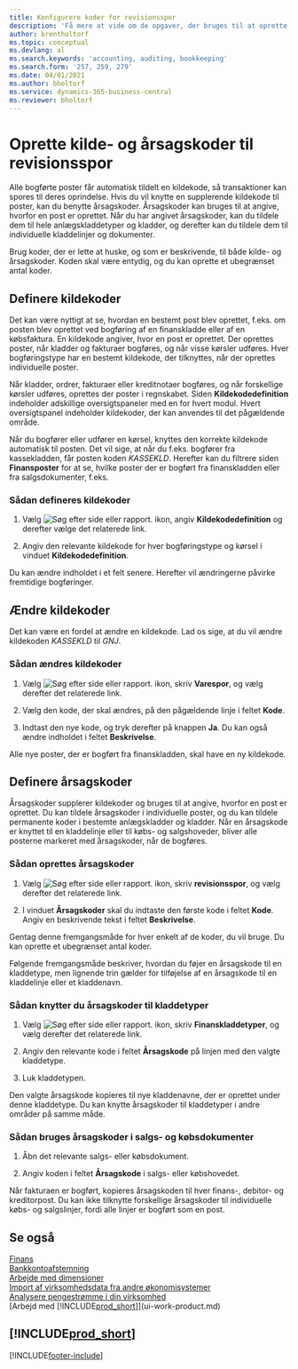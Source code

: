 ```yaml
---
title: Konfigurere koder for revisionsspor
description: 'Få mere at vide om de opgaver, der bruges til at oprette kilde- og årsagskoder, som du kan bruge til at spore revisionsspor.'
author: brentholtorf
ms.topic: conceptual
ms.devlang: al
ms.search.keywords: 'accounting, auditing, bookkeeping'
ms.search.form: '257, 259, 279'
ms.date: 04/01/2021
ms.author: bholtorf
ms.service: dynamics-365-business-central
ms.reviewer: bholtorf
---
```

# Oprette kilde- og årsagskoder til revisionsspor

Alle bogførte poster får automatisk tildelt en kildekode, så transaktioner kan spores til deres oprindelse. Hvis du vil knytte en supplerende kildekode til poster, kan du benytte årsagskoder. Årsagskoder kan bruges til at angive, hvorfor en post er oprettet. Når du har angivet årsagskoder, kan du tildele dem til hele anlægskladdetyper og kladder, og derefter kan du tildele dem til individuelle kladdelinjer og dokumenter.  

Brug koder, der er lette at huske, og som er beskrivende, til både kilde- og årsagskoder. Koden skal være entydig, og du kan oprette et ubegrænset antal koder.

## Definere kildekoder

Det kan være nyttigt at se, hvordan en bestemt post blev oprettet, f.eks. om posten blev oprettet ved bogføring af en finanskladde eller af en købsfaktura. En kildekode angiver, hvor en post er oprettet. Der oprettes poster, når kladder og fakturaer bogføres, og når visse kørsler udføres. Hver bogføringstype har en bestemt kildekode, der tilknyttes, når der oprettes individuelle poster.  

Når kladder, ordrer, fakturaer eller kreditnotaer bogføres, og når forskellige kørsler udføres, oprettes der poster i regnskabet. Siden **Kildekodedefinition** indeholder adskillige oversigtspaneler med en for hvert modul. Hvert oversigtspanel indeholder kildekoder, der kan anvendes til det pågældende område.

Når du bogfører eller udfører en kørsel, knyttes den korrekte kildekode automatisk til posten. Det vil sige, at når du f.eks. bogfører fra kassekladden, får posten koden *KASSEKLD*. Herefter kan du filtrere siden **Finansposter** for at se, hvilke poster der er bogført fra finanskladden eller fra salgsdokumenter, f.eks.

### Sådan defineres kildekoder

1. Vælg ![Søg efter side eller rapport.](media/ui-search/search_small.png "Ikonet Søg efter side eller rapport") ikon, angiv **Kildekodedefinition** og derefter vælge det relaterede link.  

2. Angiv den relevante kildekode for hver bogføringstype og kørsel i vinduet **Kildekodedefinition**.  

Du kan ændre indholdet i et felt senere. Herefter vil ændringerne påvirke fremtidige bogføringer.

## Ændre kildekoder

Det kan være en fordel at ændre en kildekode. Lad os sige, at du vil ændre kildekoden *KASSEKLD* til *GNJ*.

### Sådan ændres kildekoder

1. Vælg ![Søg efter side eller rapport.](media/ui-search/search_small.png "Ikonet Søg efter side eller rapport") ikon, skriv **Varespor**, og vælg derefter det relaterede link.

2. Vælg den kode, der skal ændres, på den pågældende linje i feltet **Kode**.

3. Indtast den nye kode, og tryk derefter på knappen **Ja**. Du kan også ændre indholdet i feltet **Beskrivelse**.

Alle nye poster, der er bogført fra finanskladden, skal have en ny kildekode.

## Definere årsagskoder

Årsagskoder supplerer kildekoder og bruges til at angive, hvorfor en post er oprettet. Du kan tildele årsagskoder i individuelle poster, og du kan tildele permanente koder i bestemte anlægskladder og kladder. Når en årsagskode er knyttet til en kladdelinje eller til købs- og salgshoveder, bliver alle posterne markeret med årsagskoder, når de bogføres.  

### Sådan oprettes årsagskoder

1. Vælg ![Søg efter side eller rapport.](media/ui-search/search_small.png "Ikonet Søg efter side eller rapport")  ikon, skriv **revisionsspor**, og vælg derefter det relaterede link.

2. I vinduet **Årsagskoder** skal du indtaste den første kode i feltet **Kode**. Angiv en beskrivende tekst i feltet **Beskrivelse**.

Gentag denne fremgangsmåde for hver enkelt af de koder, du vil bruge. Du kan oprette et ubegrænset antal koder.

Følgende fremgangsmåde beskriver, hvordan du føjer en årsagskode til en kladdetype, men lignende trin gælder for tilføjelse af en årsagskode til en kladdelinje eller et kladdenavn.  

### Sådan knytter du årsagskoder til kladdetyper

1. Vælg ![Søg efter side eller rapport.](media/ui-search/search_small.png "Ikonet Søg efter side eller rapport")  ikon, skriv **Finanskladdetyper**, og vælg derefter det relaterede link.

2. Angiv den relevante kode i feltet **Årsagskode** på linjen med den valgte kladdetype.

3. Luk kladdetypen.

Den valgte årsagskode kopieres til nye kladdenavne, der er oprettet under denne kladdetype. Du kan knytte årsagskoder til kladdetyper i andre områder på samme måde.

### Sådan bruges årsagskoder i salgs- og købsdokumenter

1. Åbn det relevante salgs- eller købsdokument.

2. Angiv koden i feltet **Årsagskode** i salgs- eller købshovedet.

Når fakturaen er bogført, kopieres årsagskoden til hver finans-, debitor- og kreditorpost. Du kan ikke tilknytte forskellige årsagskoder til individuelle købs- og salgslinjer, fordi alle linjer er bogført som en post.

## Se også

[Finans](finance.md)  
[Bankkontoafstemning](bank-manage-bank-accounts.md)  
[Arbejde med dimensioner](finance-dimensions.md)  
[Import af virksomhedsdata fra andre økonomisystemer](across-import-data-configuration-packages.md)  
[Analysere pengestrømme i din virksomhed](finance-analyze-cash-flow.md)  
[Arbejd med [!INCLUDE[prod_short](includes/prod_short.md)]](ui-work-product.md)  

## [!INCLUDE[prod_short](includes/free_trial_md.md)]  


[!INCLUDE[footer-include](includes/footer-banner.md)]
